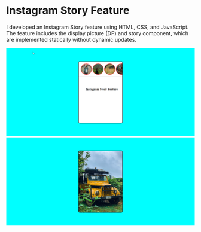 # Instagram Story Feature
<P>I developed an Instagram Story feature using HTML, CSS, and JavaScript. The feature includes the display picture (DP) and story component, which are implemented statically without dynamic updates.</p>
<img src="./ScreenShots/Screenshot-1.png" />
<br />
<img src="./ScreenShots/Screenshot-2.png" />